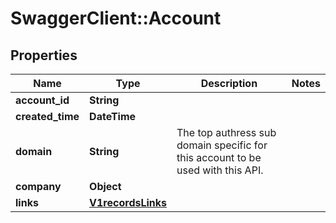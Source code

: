 # SwaggerClient::Account

## Properties
Name | Type | Description | Notes
------------ | ------------- | ------------- | -------------
**account_id** | **String** |  | 
**created_time** | **DateTime** |  | 
**domain** | **String** | The top authress sub domain specific for this account to be used with this API. | 
**company** | **Object** |  | 
**links** | [**V1recordsLinks**](V1recordsLinks.md) |  | 

